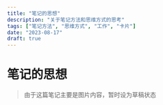 ```yaml
---
title: "笔记的思想"
description: "关于笔记方法和思维方式的思考"
tags: ["笔记方法", "思维方式", "工作", "卡片"]
date: "2023-08-17"
draft: true
---
```


# 笔记的思想

> 由于这篇笔记主要是图片内容，暂时设为草稿状态

<!-- 原图片：Pasted image 20230817085707.png -->
<!-- 需要将图片从 Obsidian 中导出并放到合适的位置 -->
